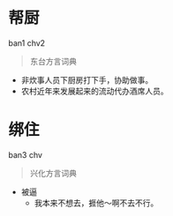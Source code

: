 # 帮厨
ban1 chv2
> 东台方言词典
- 非炊事人员下厨房打下手，协助做事。
- 农村近年来发展起来的流动代办酒席人员。

# 绑住
ban3 chv
> 兴化方言词典
- 被逼
  - 我本来不想去，捱他～啊不去不行。
